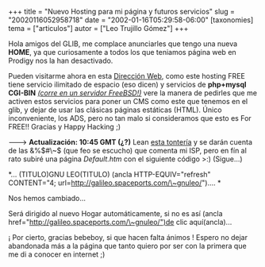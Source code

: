 +++
title = "Nuevo Hosting para mi página y futuros servicios"
slug = "20020116052958718"
date = "2002-01-16T05:29:58-06:00"
[taxonomies]
tema = ["articulos"]
autor = ["Leo Trujillo Gómez"]
+++

Hola amigos del GLIB, me complace anunciarles que tengo una nueva
**HOME**, ya que curiosamente a todos los que teniamos página web en
Prodigy nos la han desactivado.

Pueden visitarme ahora en esta [Dirección
Web](http://galileo.spaceports.com/~gnuleo/), como este hosting FREE
tiene servicio ilimitado de espacio (eso dicen) y servicios de
**php+mysql CGI-BIN** *[(corre en un servidor
FreeBSD!)](http://uptime.netcraft.com/up/graph/?mode_u=on&mode_w=on&site=galileo.spaceports.com&submit=Examine)*
vere la manera de pedirles que me activen estos servicios para poner un
CMS como este que tenemos en el glib, y dejar de usar las clásicas
páginas estáticas (HTML).
Único inconveniente, los ADS, pero no tan malo si consideramos que esto
es For FREE!!
Gracias y Happy Hacking ;)

---\>
**Actualización: 10:45 GMT (¿?)** Lean
<a href="http://www.prodigyweb.net.mx/" data-a="">esta tontería</a> y se
darán cuenta de las &%$#\~$ (que feo se escucho) que comenta mi ISP,
pero en fín al rato subiré una página *Default.htm* con el siguiente
código \>:)
(Sigue...)

<!-- more -->
*...
(TITULO)GNU LEO(TITULO)
(ancla HTTP-EQUIV="refresh" CONTENT="4;
url=http://galileo.spaceports.com/\~gnuleo/")....
*

Nos hemos cambiado...

Será dirigido al nuevo Hogar automáticamente, si no es así (ancla
href="http://galileo.spaceports.com/\~gnuleo/")de clic aquí(ancla)...

¡ Por cierto, gracias bebeboy, si que hacen falta ánimos ! Espero no
dejar abandonada más a la página que tanto quiero por ser con la primera
que me di a conocer en internet ;)

